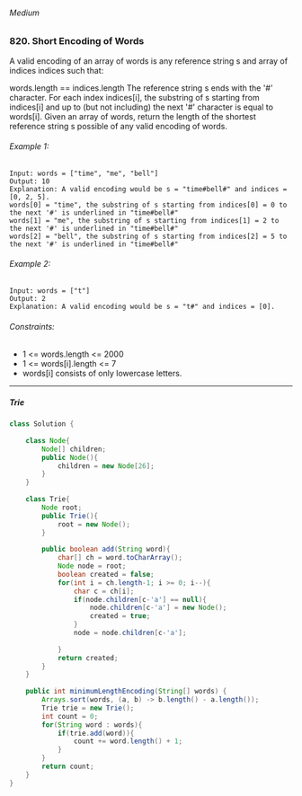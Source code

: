 ###### Medium

### 820. Short Encoding of Words

A valid encoding of an array of words is any reference string s and array of indices indices such that:

words.length == indices.length
The reference string s ends with the '#' character.
For each index indices[i], the substring of s starting from indices[i] and up to (but not including) the next '#' character is equal to words[i].
Given an array of words, return the length of the shortest reference string s possible of any valid encoding of words.

 

###### Example 1:
```
Input: words = ["time", "me", "bell"]
Output: 10
Explanation: A valid encoding would be s = "time#bell#" and indices = [0, 2, 5].
words[0] = "time", the substring of s starting from indices[0] = 0 to the next '#' is underlined in "time#bell#"
words[1] = "me", the substring of s starting from indices[1] = 2 to the next '#' is underlined in "time#bell#"
words[2] = "bell", the substring of s starting from indices[2] = 5 to the next '#' is underlined in "time#bell#"
```
###### Example 2:
```
Input: words = ["t"]
Output: 2
Explanation: A valid encoding would be s = "t#" and indices = [0].
```
 

###### Constraints:

- 1 <= words.length <= 2000
- 1 <= words[i].length <= 7
- words[i] consists of only lowercase letters.

***

##### Trie

```java
class Solution {
    
    class Node{
        Node[] children;
        public Node(){
            children = new Node[26];
        }
    }
    
    class Trie{
        Node root;
        public Trie(){
            root = new Node();
        }
        
        public boolean add(String word){
            char[] ch = word.toCharArray();
            Node node = root;
            boolean created = false;
            for(int i = ch.length-1; i >= 0; i--){
                char c = ch[i];
                if(node.children[c-'a'] == null){
                    node.children[c-'a'] = new Node();
                    created = true;
                }
                node = node.children[c-'a'];
                
            }
            return created;
        }
    }
    
    public int minimumLengthEncoding(String[] words) {
        Arrays.sort(words, (a, b) -> b.length() - a.length());
        Trie trie = new Trie();
        int count = 0;
        for(String word : words){
            if(trie.add(word)){
                count += word.length() + 1;
            }
        }
        return count;
    }
}
```
